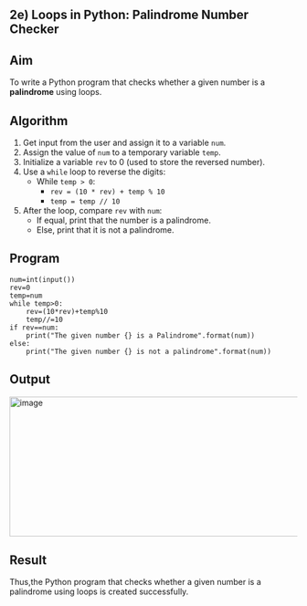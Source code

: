 ## 2e) Loops in Python: Palindrome Number Checker

## Aim
To write a Python program that checks whether a given number is a **palindrome** using loops.

## Algorithm
1. Get input from the user and assign it to a variable `num`.
2. Assign the value of `num` to a temporary variable `temp`.
3. Initialize a variable `rev` to 0 (used to store the reversed number).
4. Use a `while` loop to reverse the digits:
   - While `temp > 0`:
     - `rev = (10 * rev) + temp % 10`
     - `temp = temp // 10`
5. After the loop, compare `rev` with `num`:
   - If equal, print that the number is a palindrome.
   - Else, print that it is not a palindrome.

## Program
```
num=int(input())
rev=0
temp=num
while temp>0:
    rev=(10*rev)+temp%10
    temp//=10
if rev==num:
    print("The given number {} is a Palindrome".format(num))
else:
    print("The given number {} is not a palindrome".format(num))
```
## Output
<img width="984" height="245" alt="image" src="https://github.com/user-attachments/assets/31455bff-1b9a-49d5-a72a-6a20fa6999f3" />

## Result
Thus,the Python program that checks whether a given number is a palindrome using loops is created successfully.
